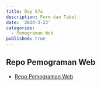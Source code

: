 ```yaml
---
title: Day 57a
description: Form dan Tabel
date: '2024-3-23'
categories:
  - Pemograman Web
published: true
---
```


## Repo Pemograman Web

- [Repo Pemograman Web](https://github.com/razaq-himawan/pemograman-web)
